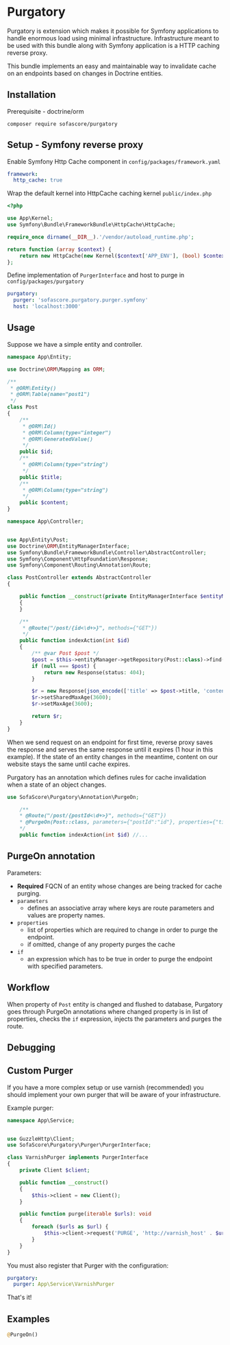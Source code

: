 Purgatory
=========

Purgatory is extension which makes it possible for Symfony applications to handle enormous load using minimal infrastructure. 
Infrastructure meant to be used with this bundle along with Symfony application is a HTTP caching reverse proxy. 

This bundle implements an easy and maintainable way to invalidate cache on an endpoints based on changes in Doctrine entities.

Installation
------------

Prerequisite - doctrine/orm

`composer require sofascore/purgatory`

Setup - Symfony reverse proxy
-----

Enable Symfony Http Cache component in `config/packages/framework.yaml`

```yaml
framework:
  http_cache: true
```

Wrap the default kernel into HttpCache caching kernel `public/index.php`

```php
<?php

use App\Kernel;
use Symfony\Bundle\FrameworkBundle\HttpCache\HttpCache;

require_once dirname(__DIR__).'/vendor/autoload_runtime.php';

return function (array $context) {
    return new HttpCache(new Kernel($context['APP_ENV'], (bool) $context['APP_DEBUG']));
};
```

Define implementation of `PurgerInterface` and host to purge in `config/packages/purgatory`

```yaml
purgatory:
  purger: 'sofascore.purgatory.purger.symfony'
  host: 'localhost:3000'
```

Usage
-----

Suppose we have a simple entity and controller.

```php
namespace App\Entity;

use Doctrine\ORM\Mapping as ORM;

/**
 * @ORM\Entity()
 * @ORM\Table(name="post1")
 */
class Post
{
    /**
     * @ORM\Id()
     * @ORM\Column(type="integer")
     * @ORM\GeneratedValue()
     */
    public $id;
    /**
     * @ORM\Column(type="string")
     */
    public $title;
    /**
     * @ORM\Column(type="string")
     */
    public $content;
}
```

```php
namespace App\Controller;


use App\Entity\Post;
use Doctrine\ORM\EntityManagerInterface;
use Symfony\Bundle\FrameworkBundle\Controller\AbstractController;
use Symfony\Component\HttpFoundation\Response;
use Symfony\Component\Routing\Annotation\Route;

class PostController extends AbstractController
{

    public function __construct(private EntityManagerInterface $entityManager)
    {
    }

    /**
     * @Route("/post/{id<\d+>}", methods={"GET"})
     */
    public function indexAction(int $id)
    {
        /** @var Post $post */
        $post = $this->entityManager->getRepository(Post::class)->find($id);
        if (null === $post) {
            return new Response(status: 404);
        }

        $r = new Response(json_encode(['title' => $post->title, 'content'=>$post->content]), 200, []);
        $r->setSharedMaxAge(3600);
        $r->setMaxAge(3600);

        return $r;
    }
}
```

When we send request on an endpoint for first time, reverse proxy saves the response and serves the same response until
it expires (1 hour in this example). If the state of an entity changes in the meantime, content on our website stays the
same until cache expires.

Purgatory has an annotation which defines rules for cache invalidation when a state of an object changes.

```php
use SofaScore\Purgatory\Annotation\PurgeOn;

    /**
    * @Route("/post/{postId<\d+>}", methods={"GET"})
    * @PurgeOn(Post::class, parameters={"postId":"id"}, properties={"title", "content"}, if="obj.title !== null")
    */ 
    public function indexAction(int $id) //...
```

PurgeOn annotation
------------------
Parameters:
- **Required** FQCN of an entity whose changes are being tracked for cache purging.
- `parameters` 
    - defines an associative array where keys are route parameters and values are property names.
- `properties` 
    - list of properties which are required to change in order to purge the endpoint.
    - if omitted, change of any property purges the cache
- `if` 
    - an expression which has to be true in order to purge the endpoint with specified parameters.

Workflow
--------
When property of `Post` entity is changed and flushed to database, Purgatory goes through PurgeOn annotations where changed property is in list of properties, checks the `if` expression, injects the parameters and purges the route.

Debugging
---------

Custom Purger
---------
If you have a more complex setup or use varnish (recommended) you should implement your own purger
that will be aware of your infrastructure.

Example purger:
```php
namespace App\Service;


use GuzzleHttp\Client;
use SofaScore\Purgatory\Purger\PurgerInterface;

class VarnishPurger implements PurgerInterface
{
    private Client $client;

    public function __construct()
    {
        $this->client = new Client();
    }

    public function purge(iterable $urls): void
    {
        foreach ($urls as $url) {
            $this->client->request('PURGE', 'http://varnish_host' . $url);
        }
    }
}
```

You must also register that Purger with the configuration:
```yaml
purgatory:
  purger: App\Service\VarnishPurger
```

That's it!

Examples
--------

```php
@PurgeOn()
```
